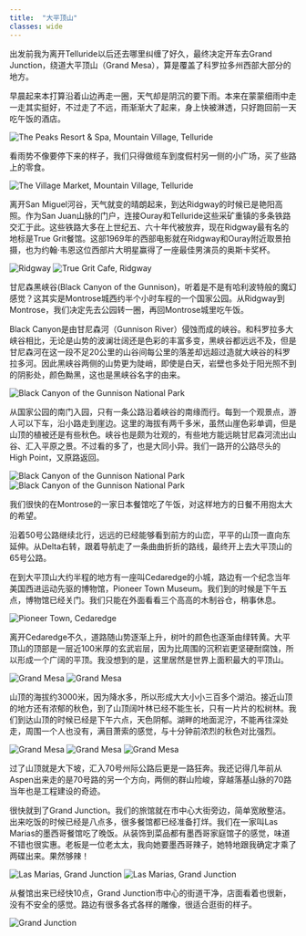 ```yaml
---
title:  "大平顶山"
classes: wide
---
```


出发前我为离开Telluride以后还去哪里纠缠了好久，最终决定开车去Grand Junction，绕道大平顶山（Grand Mesa），算是覆盖了科罗拉多州西部大部分的地方。

早晨起来本打算沿着山边再走一圈，天气却是阴沉的要下雨。本来在蒙蒙细雨中走一走其实挺好，不过走了不远，雨渐渐大了起来，身上快被淋透，只好跑回前一天吃午饭的酒店。

![The Peaks Resort & Spa, Mountain Village, Telluride](https://ik.imagekit.io/wavelet/2021-Colorado/tr:n-blogs_h/PXL_20210929_152243278.jpg)

看雨势不像要停下来的样子，我们只得做缆车到度假村另一侧的小广场，买了些路上的零食。

![The Village Market, Mountain Village, Telluride](https://ik.imagekit.io/wavelet/2021-Colorado/tr:n-blogs_h/PXL_20210929_155924705.jpg)

离开San Miguel河谷，天气就变的晴朗起来，到达Ridgway的时候已是艳阳高照。作为San Juan山脉的门户，连接Ouray和Telluride这些采矿重镇的多条铁路交汇于此。这些铁路大多在上世纪五、六十年代被放弃，现在Ridgway最有名的地标是True Grit餐馆。这部1969年的西部电影就在Ridgway和Ouray附近取景拍摄，也为约翰·韦恩这位西部片大明星赢得了一座最佳男演员的奥斯卡奖杯。

![Ridgway](https://ik.imagekit.io/wavelet/2021-Colorado/tr:n-blogs_h/PXL_20210929_180658662.jpg)
![True Grit Cafe, Ridgway](https://ik.imagekit.io/wavelet/2021-Colorado/tr:n-blogs_h/PXL_20210929_180855086.jpg)

甘尼森黑峡谷(Black Canyon of the Gunnison)，听着是不是有哈利波特般的魔幻感觉？这其实是Montrose城西约半个小时车程的一个国家公园。从Ridgway到Montrose，我们决定先去公园转一圈，再回Montrose城里吃午饭。

Black Canyon是由甘尼森河（Gunnison River）侵蚀而成的峡谷。和科罗拉多大峡谷相比，无论是山势的波澜壮阔还是色彩的丰富多变，黑峡谷都远远不及，但是甘尼森河在这一段不足20公里的山谷间每公里的落差却远超过造就大峡谷的科罗拉多河。因此黑峡谷两侧的山势更为陡峭，即使是白天，岩壁也多处于阳光照不到的阴影处，颜色黝黑，这也是黑峡谷名字的由来。

![Black Canyon of the Gunnison National Park](https://ik.imagekit.io/wavelet/2021-Colorado/tr:n-blogs_h/PXL_20210929_195859020.jpg)

从国家公园的南门入园，只有一条公路沿着峡谷的南缘而行。每到一个观景点，游人可以下车，沿小路走到崖边。这里的海拔有两千多米，虽然山崖色彩单调，但是山顶的植被还是有些秋色。峡谷也是颇为壮观的，有些地方能远眺甘尼森河流出山谷、汇入平原之景。不过看的多了，也是大同小异。我们一路开的公路尽头的High Point，又原路返回。

![Black Canyon of the Gunnison National Park](https://ik.imagekit.io/wavelet/2021-Colorado/tr:n-blogs_h/_90A4654-HDR.jpg)
![Black Canyon of the Gunnison National Park](https://ik.imagekit.io/wavelet/2021-Colorado/tr:n-blogs_h/_90A4664-67-70-HDR-Stack.jpg)

我们很快的在Montrose的一家日本餐馆吃了午饭，对这样地方的日餐不用抱太大的希望。

沿着50号公路继续北行，远远的已经能够看到前方的山峦，平平的山顶一直向东延伸。从Delta右转，跟着导航走了一条曲曲折折的路线，最终开上去大平顶山的65号公路。

在到大平顶山大约半程的地方有一座叫Cedaredge的小城，路边有一个纪念当年美国西进运动先驱的博物馆，Pioneer Town Museum。我们到的时候是下午五点，博物馆已经关门。我们只能在外面看看三个高高的木制谷仓，稍事休息。

![Pioneer Town, Cedaredge](https://ik.imagekit.io/wavelet/2021-Colorado/tr:n-blogs_h/PXL_20210929_230508615.jpg)

离开Cedaredge不久，道路随山势逐渐上升，树叶的颜色也逐渐由绿转黄。大平顶山的顶部是一层近100米厚的玄武岩层，因为比周围的沉积岩更坚硬耐腐蚀，所以形成一个广阔的平顶。我没想到的是，这里居然是世界上面积最大的平顶山。

![Grand Mesa](https://ik.imagekit.io/wavelet/2021-Colorado/tr:n-blogs_h/PXL_20210929_232936339.jpg)
![Grand Mesa](https://ik.imagekit.io/wavelet/2021-Colorado/tr:n-blogs_h/PXL_20210929_234833142.jpg)

山顶的海拔约3000米，因为降水多，所以形成大大小小三百多个湖泊。接近山顶的地方还有浓郁的秋色，到了山顶阔叶林已经不能生长，只有一片片的松树林。我们到达山顶的时候已经是下午六点，天色阴郁。湖畔的地面泥泞，不能再往深处走，周围一个人也没有，满目萧索的感觉，与十分钟前浓烈的秋色对比强烈。

![Grand Mesa](https://ik.imagekit.io/wavelet/2021-Colorado/tr:n-blogs_h/PXL_20210930_000609863.jpg)
![Grand Mesa](https://ik.imagekit.io/wavelet/2021-Colorado/tr:n-blogs_h/_90A4703.jpg)
![Grand Mesa](https://ik.imagekit.io/wavelet/2021-Colorado/tr:n-blogs_h/_90A4713.jpg)

过了山顶就是大下坡，汇入70号州际公路后更是一路狂奔。我还记得几年前从Aspen出来走的是70号路的另一个方向，两侧的群山险峻，穿越落基山脉的70路当年也是工程建设的奇迹。

很快就到了Grand Junction。我们的旅馆就在市中心大街旁边，简单宽敞整洁。出来吃饭的时候已经是八点多，很多餐馆都已经准备打烊。我们在一家叫Las Marias的墨西哥餐馆吃了晚饭。从装饰到菜品都有墨西哥家庭馆子的感觉，味道不错也很实惠。老板是一位老太太，我向她要墨西哥辣子，她特地跟我确定才乘了两碟出来。果然够辣！

![Las Marias, Grand Junction](https://ik.imagekit.io/wavelet/2021-Colorado/tr:n-blogs_h/PXL_20210930_025449505.jpg)
![Las Marias, Grand Junction](https://ik.imagekit.io/wavelet/2021-Colorado/tr:n-blogs_h/PXL_20210930_025107052.jpg)

从餐馆出来已经快10点，Grand Junction市中心的街道干净，店面看着也很新，没有不安全的感觉。路边有很多各式各样的雕像，很适合逛街的样子。

![Grand Junction](https://ik.imagekit.io/wavelet/2021-Colorado/tr:n-blogs_h/PXL_20210930_035129723.jpg)


